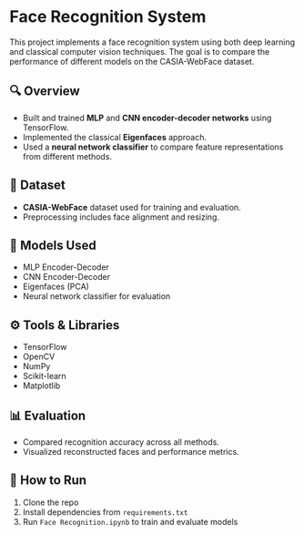 # Face Recognition System

This project implements a face recognition system using both deep learning and classical computer vision techniques. The goal is to compare the performance of different models on the CASIA-WebFace dataset.

## 🔍 Overview
- Built and trained **MLP** and **CNN encoder-decoder networks** using TensorFlow.
- Implemented the classical **Eigenfaces** approach.
- Used a **neural network classifier** to compare feature representations from different methods.

## 📂 Dataset
- **CASIA-WebFace** dataset used for training and evaluation.
- Preprocessing includes face alignment and resizing.

## 🧠 Models Used
- MLP Encoder-Decoder
- CNN Encoder-Decoder
- Eigenfaces (PCA)
- Neural network classifier for evaluation

## ⚙️ Tools & Libraries
- TensorFlow
- OpenCV
- NumPy
- Scikit-learn
- Matplotlib

## 📊 Evaluation
- Compared recognition accuracy across all methods.
- Visualized reconstructed faces and performance metrics.

## 🚀 How to Run
1. Clone the repo
2. Install dependencies from `requirements.txt`
3. Run `Face Recognition.ipynb` to train and evaluate models

